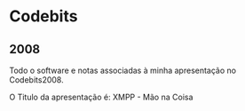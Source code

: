 Codebits
========

2008
----

Todo o software e notas associadas à minha apresentação no Codebits2008.

O Titulo da apresentação é: XMPP - Mão na Coisa
